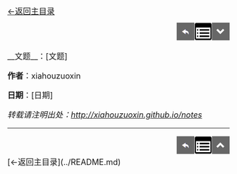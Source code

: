 
[<font size=4>←返回主目录<font>](../README.md)</br>

<div align="right"><a href="../index.html" target="_self" title="返回主页"><img src="../images/Home.png"></a><a href="../Archives.html" target="_self" title="文章存档"><img src="../images/Archives.jpg"></a><a href="#bottom" target="_self" title="跳转底部"><img src="../images/bottom.png"></a></div>

<p margin=0px>
__文题__：[文题]</br>

__作者__：xiahouzuoxin</br>

__日期__：[日期]</br>
</p>

_转载请注明出处：<http://xiahouzuoxin.github.io/notes>_

-----------------------------------



<div align="right"><a href="../index.html" target="_self" title="返回主页"><img src="../images/Home.png"></a><a href="../Archives.html" target="_self" title="文章存档"><img src="../images/Archives.jpg"></a><a href="#top" target="_self" title="返回顶部"><img src="../images/top.png"></a></div>
<a name="bottom"></a>
[<font size=4>←返回主目录<font>](../README.md)</br>

<!-- 

本模板为转成Html后需要修改的地方:
1. 修改README.md为README.html，共2处
2. 修改Github样式目录
3. 添加一键分享功能，源码在stylesheets目录下mystyle.md
4. 添加评论功能，并修改评论中的标题项等，源码在stylesheets目录下mystyle.md
5. 修正其它可能不正确的链接 

-->




